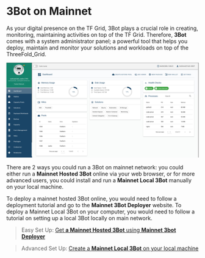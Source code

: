 # 3Bot on Mainnet

As your digital presence on the TF Grid, 3Bot plays a crucial role in creating, monitoring, maintaining activities on top of the TF Grid. Therefore, **3Bot** comes with a system administrator panel; a powerful tool that helps you deploy, maintain and monitor your solutions and workloads on top of the ThreeFold_Grid.

![](img/hosted3bot_.jpg)

There are 2 ways you could run a 3Bot on mainnet network: you could either run a **Mainnet Hosted 3Bot** online via your web browser, or for more advanced users, you could install and run a **Mainnet Local 3Bot** manually on your local machine.

To deploy a mainnet hosted 3Bot online, you would need to follow a deployment tutorial and go to the **Mainnet 3Bot Deployer** website. To deploy a Mainnet Local 3Bot on your computer, you would need to follow a tutorial on setting up a local 3Bot locally on main network.

> Easy Set Up: [Get **a Mainnet Hosted 3Bot** using **Mainnet 3bot Deployer**](3bot_deployer)

> Advanced Set Up: [Create a **Mainnet Local 3Bot** on your local machine](3bot_local_install)